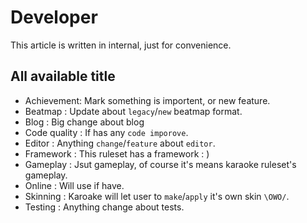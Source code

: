 # Developer

This article is written in internal, just for convenience.

## All available title

- Achievement: Mark something is importent, or new feature.
- Beatmap : Update about `legacy`/`new` beatmap format.
- Blog : Big change about blog
- Code quality : If has any `code imporove`.
- Editor : Anything `change`/`feature` about `editor`.
- Framework : This ruleset has a framework : )
- Gameplay : Jsut gameplay, of course it's means karaoke ruleset's gameplay.
- Online : Will use if have.
- Skinning : Karoake will let user to `make`/`apply` it's own skin `\OWO/`.
- Testing : Anything change about tests.